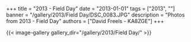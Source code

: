 +++
title = "2013 - Field Day"
date = "2013-01-01"
tags = ["2013", ""]
banner = "/gallery/2013/Field Day/DSC_0083.JPG"
description = "Photos from 2013 - Field Day"
authors = ["David Freels - KA8ZGE"]
+++

{{< image-gallery gallery_dir="/gallery/2013/Field Day/" >}}
